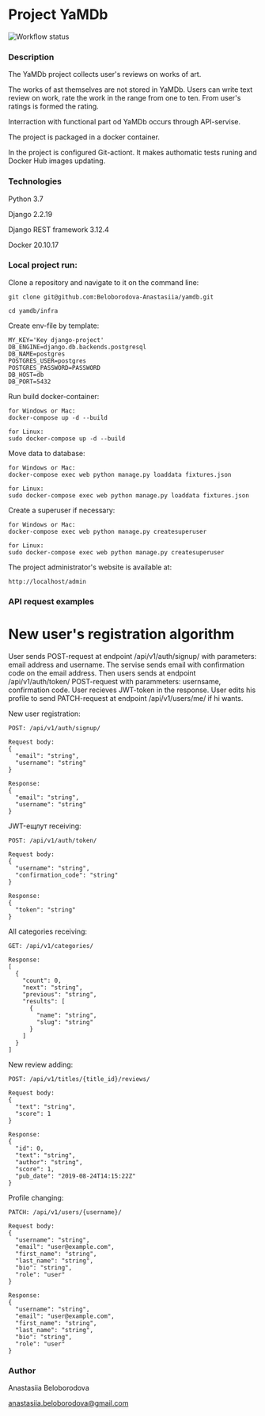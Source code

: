 # Project YaMDb

![Workflow status](https://github.com/Beloborodova-Anastasiia/yamdb_final/actions/workflows/yamdb_workflow.yml/badge.svg
)

### Description

The YaMDb project collects user's reviews on works of art.

The works of ast themselves are not stored in YaMDb.
Users can write text review on work, rate the work in the range from one to ten. From user's ratings  is formed the rating.

Interraction with functional part od YaMDb occurs through API-servise.

The project is packaged in a docker container. 

In the project is configured Git-actiont. It makes authomatic tests runing and Docker Hub images updating.

### Technologies

Python 3.7

Django 2.2.19

Django REST framework 3.12.4

Docker 20.10.17

### Local project run:

Clone a repository and navigate to it on the command line:

```
git clone git@github.com:Beloborodova-Anastasiia/yamdb.git
```

```
cd yamdb/infra
```

Create env-file by template:

```
MY_KEY='Key django-project'
DB_ENGINE=django.db.backends.postgresql
DB_NAME=postgres
POSTGRES_USER=postgres
POSTGRES_PASSWORD=PASSWORD
DB_HOST=db
DB_PORT=5432
```

Run build docker-container:

```
for Windows or Mac:
docker-compose up -d --build
```
```
for Linux:
sudo docker-compose up -d --build
```

Move data to database:

```
for Windows or Mac:
docker-compose exec web python manage.py loaddata fixtures.json
```
```
for Linux:
sudo docker-compose exec web python manage.py loaddata fixtures.json
```

Create a superuser if necessary:

```
for Windows or Mac:
docker-compose exec web python manage.py createsuperuser
```
```
for Linux:
sudo docker-compose exec web python manage.py createsuperuser
```

The project administrator's website is available at:

```
http://localhost/admin
```


### API request examples

# New user's registration algorithm

User sends POST-request at endpoint /api/v1/auth/signup/ with parameters: email address and username.
The servise sends email with confirmation code on the email address.
Then users sends at endpoint /api/v1/auth/token/ POST-request with parammeters:
usernsame, confirmation code. User recieves JWT-token in the response.
User edits his profile to send PATCH-request at endpoint /api/v1/users/me/ if hi wants.


New user registration:

```
POST: /api/v1/auth/signup/
```
```
Request body:
{
  "email": "string",
  "username": "string"
}
```
```
Response:
{
  "email": "string",
  "username": "string"
}
```

JWT-ещлут receiving:
```
POST: /api/v1/auth/token/
```
```
Request body:
{
  "username": "string",
  "confirmation_code": "string"
}
```
```
Response:
{
  "token": "string"
}
```

All categories receiving:

```
GET: /api/v1/categories/
```
```
Response:
[
  {
    "count": 0,
    "next": "string",
    "previous": "string",
    "results": [
      {
        "name": "string",
        "slug": "string"
      }
    ]
  }
]
```

New review adding:

```
POST: /api/v1/titles/{title_id}/reviews/
```
```
Request body:
{
  "text": "string",
  "score": 1
}
```
```
Response:
{
  "id": 0,
  "text": "string",
  "author": "string",
  "score": 1,
  "pub_date": "2019-08-24T14:15:22Z"
}
```

Profile changing:

```
PATCH: /api/v1/users/{username}/
```
```
Request body:
{
  "username": "string",
  "email": "user@example.com",
  "first_name": "string",
  "last_name": "string",
  "bio": "string",
  "role": "user"
}
```
```
Response:
{
  "username": "string",
  "email": "user@example.com",
  "first_name": "string",
  "last_name": "string",
  "bio": "string",
  "role": "user"
}
```


### Author

Anastasiia Beloborodova 

anastasiia.beloborodova@gmail.com